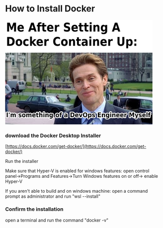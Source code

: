 # How to Install Docker

![meme](images\meme11.png)

### download the Docker Desktop Installer

[https://docs.docker.com/get-docker/](https://docs.docker.com/get-docker/)

Run the installer

Make sure that Hyper-V is enabled for windows features: open control panel->Programs and Features->Turn Windows features on or off-> enable Hyper-V

If you aren't able to build and on windows machine: open a command prompt as administrator and run "wsl --install"

### Confirm the installation

open a terminal and run the command "docker -v"

